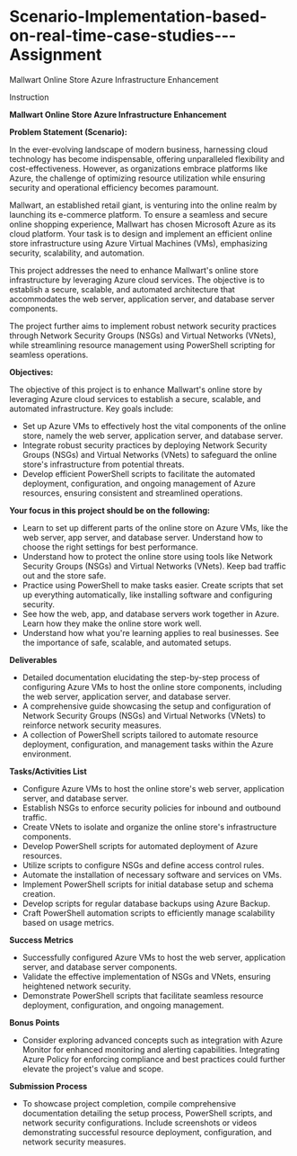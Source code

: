# Scenario-Implementation-based-on-real-time-case-studies---Assignment

Mallwart Online Store Azure Infrastructure Enhancement

Instruction

**Mallwart Online Store Azure Infrastructure Enhancement**

**Problem Statement (Scenario):**

In the ever-evolving landscape of modern business, harnessing cloud technology has become indispensable, offering unparalleled flexibility and cost-effectiveness. However, as organizations embrace platforms like Azure, the challenge of optimizing resource utilization while ensuring security and operational efficiency becomes paramount. 

Mallwart, an established retail giant, is venturing into the online realm by launching its e-commerce platform. To ensure a seamless and secure online shopping experience, Mallwart has chosen Microsoft Azure as its cloud platform. Your task is to design and implement an efficient online store infrastructure using Azure Virtual Machines (VMs), emphasizing security, scalability, and automation.

This project addresses the need to enhance Mallwart's online store infrastructure by leveraging Azure cloud services. The objective is to establish a secure, scalable, and automated architecture that accommodates the web server, application server, and database server components. 

The project further aims to implement robust network security practices through Network Security Groups (NSGs) and Virtual Networks (VNets), while streamlining resource management using PowerShell scripting for seamless operations.

**Objectives:**

The objective of this project is to enhance Mallwart's online store by leveraging Azure cloud services to establish a secure, scalable, and automated infrastructure. Key goals include:

- Set up Azure VMs to effectively host the vital components of the online store, namely the web server, application server, and database server.
- Integrate robust security practices by deploying Network Security Groups (NSGs) and Virtual Networks (VNets) to safeguard the online store's infrastructure from potential threats.
- Develop efficient PowerShell scripts to facilitate the automated deployment, configuration, and ongoing management of Azure resources, ensuring consistent and streamlined operations.

**Your focus in this project should be on the following:**

- Learn to set up different parts of the online store on Azure VMs, like the web server, app server, and database server. Understand how to choose the right settings for best performance.
- Understand how to protect the online store using tools like Network Security Groups (NSGs) and Virtual Networks (VNets). Keep bad traffic out and the store safe.
- Practice using PowerShell to make tasks easier. Create scripts that set up everything automatically, like installing software and configuring security.
- See how the web, app, and database servers work together in Azure. Learn how they make the online store work well.
- Understand how what you're learning applies to real businesses. See the importance of safe, scalable, and automated setups.

**Deliverables**

- Detailed documentation elucidating the step-by-step process of configuring Azure VMs to host the online store components, including the web server, application server, and database server.
- A comprehensive guide showcasing the setup and configuration of Network Security Groups (NSGs) and Virtual Networks (VNets) to reinforce network security measures.
- A collection of PowerShell scripts tailored to automate resource deployment, configuration, and management tasks within the Azure environment.

**Tasks/Activities List**

- Configure Azure VMs to host the online store's web server, application server, and database server.
- Establish NSGs to enforce security policies for inbound and outbound traffic.
- Create VNets to isolate and organize the online store's infrastructure components.
- Develop PowerShell scripts for automated deployment of Azure resources.
- Utilize scripts to configure NSGs and define access control rules.
- Automate the installation of necessary software and services on VMs.
- Implement PowerShell scripts for initial database setup and schema creation.
- Develop scripts for regular database backups using Azure Backup.
- Craft PowerShell automation scripts to efficiently manage scalability based on usage metrics. 

**Success Metrics**

- Successfully configured Azure VMs to host the web server, application server, and database server components.
- Validate the effective implementation of NSGs and VNets, ensuring heightened network security.
- Demonstrate PowerShell scripts that facilitate seamless resource deployment, configuration, and ongoing management.

**Bonus Points**

- Consider exploring advanced concepts such as integration with Azure Monitor for enhanced monitoring and alerting capabilities. Integrating Azure Policy for enforcing compliance and best practices could further elevate the project's value and scope.

**Submission Process**

- To showcase project completion, compile comprehensive documentation detailing the setup process, PowerShell scripts, and network security configurations. Include screenshots or videos demonstrating successful resource deployment, configuration, and network security measures.
